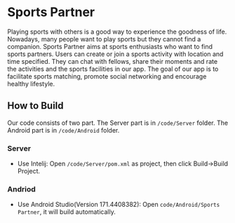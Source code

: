 # Sports Partner

Playing sports with others is a good way to experience the goodness of life. Nowadays, many people want to play sports but they cannot find a companion. Sports Partner aims at sports enthusiasts who want to find sports partners. Users can create or join a sports activity with location and time specified. They can chat with fellows, share their moments and rate the activities and the sports facilities in our app. The goal of our app is to facilitate sports matching, promote social networking and encourage healthy lifestyle.

## How to Build
Our code consists of two part. The Server part is in ``/code/Server`` folder. The Android part is in ``/code/Android`` folder.

### Server
- Use Intelij: Open ``/code/Server/pom.xml`` as project, then click Build->Build Project.

### Andriod
- Use Android Studio(Version 171.4408382): Open ``code/Android/Sports Partner``, it will build automatically.
